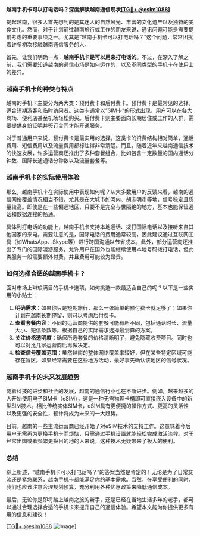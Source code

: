 **越南手机卡可以打电话吗？深度解读越南通信现状[[TG💪+ @esim1088](https://t.me/s/esim1088)]**

提起越南，很多人首先想到的是其迷人的自然风光、丰富的文化遗产以及独特的美食文化。然而，对于计划前往越南旅行或工作的朋友来说，通讯问题可能是需要提前考虑的重要事项之一。尤其是“越南手机卡可以打电话吗？”这个问题，常常困扰着许多初次接触越南通信服务的人。

首先，让我们明确一点：**越南手机卡是可以用来打电话的**。不过，在深入了解之前，我们需要知道越南的通信市场是如何运作的，以及不同类型的手机卡在使用上的差异。

### 越南手机卡的种类与特点

越南的手机卡主要分为两大类：预付费卡和后付费卡。预付费卡是最常见的选择，适合短期游客和临时访问者。这类卡通常以“SIM卡”的形式出现，用户可以在各大商场、便利店甚至机场轻松购买。后付费卡则主要面向长期居住或工作的人群，需要提供身份证明并签订合同才能开通服务。

对于普通用户来说，预付费卡是最实用的选择。这类卡的资费结构相对简单，通话费用、短信费用以及流量费用都标注得非常清楚。而且，随着近年来越南通信技术的快速发展，许多运营商还推出了多种套餐组合，比如包含一定数量的国内通话分钟数、国际长途通话分钟数以及流量套餐等。

### 越南手机卡的实际使用体验

那么，越南手机卡在实际使用中表现如何呢？从大多数用户的反馈来看，越南的通信网络覆盖情况相当不错，尤其是在大城市如河内、胡志明市等地，信号稳定且质量较高。即使是在一些偏远地区，只要不是完全与世隔绝的地方，基本也能保证通话和数据连接的畅通。

具体到打电话的功能上，越南手机卡支持本地通话、拨打国际电话以及接听来自其他国家的来电。需要注意的是，国际电话的费用通常较高，因此建议通过互联网工具（如WhatsApp、Skype等）进行跨国沟通以节省成本。此外，部分运营商还推出了专门的国际漫游服务，允许用户在国外也能继续使用本地号码拨打电话，但此类服务一般需要额外付费，并且费用可能较为昂贵。

### 如何选择合适的越南手机卡？

面对市场上琳琅满目的手机卡选项，如何挑选一款最适合自己的呢？以下是一些实用的小贴士：

1. **明确需求**：如果你只是短期旅行，那么一张简单的预付费卡就足够了；如果你计划在越南长期停留，则可以考虑后付费卡。
2. **查看套餐内容**：不同的运营商提供的套餐可能有所不同，包括通话时长、流量大小、短信条数等。根据自己的实际需求选择最划算的方案。
3. **关注价格透明度**：确保所选套餐的价格清晰明了，避免隐藏收费项目。同时也可以对比几家运营商后再做决定。
4. **检查信号覆盖范围**：虽然越南的整体网络覆盖率较好，但在某些特定区域可能存在盲区。如果经常需要在这些地方活动，最好事先确认该地区的信号状况。

### 越南手机卡的未来发展趋势

随着科技的进步和社会的发展，越南的通信行业也在不断进步。例如，越来越多的人开始使用电子SIM卡（eSIM），这是一种无需物理卡槽即可直接嵌入设备中的新型SIM技术。相比传统实体SIM卡，eSIM具有更便捷的操作方式、更高的灵活性以及更强的安全性，预计将成为未来的一大趋势。

目前，越南的一些主流运营商已经开始了对eSIM技术的支持工作。这意味着今后用户无需再为更换手机卡而烦恼，只需通过手机设置就能轻松完成激活流程。对于经常出国或者频繁更换目的地的人来说，这种技术无疑带来了极大的便利。

### 总结

综上所述，“越南手机卡可以打电话吗？”的答案当然是肯定的！无论是为了日常交流还是紧急联系，越南手机卡都能满足你的基本需求。当然，在享受便利的同时，我们也应该注意合理规划预算，充分利用各种优惠政策来降低通信成本。

最后，无论你是即将踏上越南之旅的新手，还是已经在当地生活多年的老手，都可以通过合理选择合适的手机卡来提升自己的通信体验。希望本文能为你提供更多有用的信息和建议！

[[TG💪+ @esim1088](https://t.me/s/esim1088) ![Image](https://i.postimg.cc/4NQfJmqS/Snipaste-2025-05-13-00-14-12.png)]